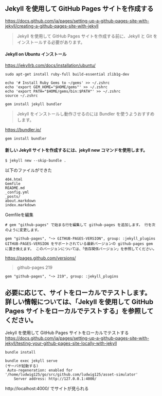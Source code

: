 ## Jekyll を使用して GitHub Pages サイトを作成する

https://docs.github.com/ja/pages/setting-up-a-github-pages-site-with-jekyll/creating-a-github-pages-site-with-jekyll

> Jekyll を使用して GitHub Pages サイトを作成する前に、Jekyll と Git をインストールする必要があります。

#### Jekyll on Ubuntu インストール

https://jekyllrb.com/docs/installation/ubuntu/
```
sudo apt-get install ruby-full build-essential zlib1g-dev

echo '# Install Ruby Gems to ~/gems' >> ~/.zshrc
echo 'export GEM_HOME="$HOME/gems"' >> ~/.zshrc
echo 'export PATH="$HOME/gems/bin:$PATH"' >> ~/.zshrc
source ~/.zshrc

gem install jekyll bundler
```

> Jekyll をインストールし動作させるのには Bundler を使うようおすすめします。

https://bundler.io/

```
gem install bundler
```

#### 新しい Jekyll サイトを作成するには、jekyll new コマンドを使用します。

```
$ jekyll new --skip-bundle .
```

以下のファイルができた
```
404.html
Gemfile
README.md
_config.yml
_posts/
about.markdown
index.markdown
```

Gemfileを編集

```
# gem "github-pages" で始まる行を編集して github-pages を追加します。 行を次のように変更します。

gem "github-pages", "~> GITHUB-PAGES-VERSION", group: :jekyll_plugins
GITHUB-PAGES-VERSION をサポートされている最新バージョンの github-pages gem に置き換えます。 このバージョンについては、「依存関係バージョン」を参照してください。
```

https://pages.github.com/versions/
> github-pages	219

```
gem "github-pages", "~> 219", group: :jekyll_plugins

```


## 必要に応じて、サイトをローカルでテストします。 詳しい情報については、「Jekyll を使用して GitHub Pages サイトをローカルでテストする」を参照してください。

Jekyll を使用して GitHub Pages サイトをローカルでテストする
https://docs.github.com/ja/pages/setting-up-a-github-pages-site-with-jekyll/testing-your-github-pages-site-locally-with-jekyll

```
bundle install

bundle exec jekyll serve
(サーバが起動する)
 Auto-regeneration: enabled for '/home/ludwig125/go/src/github.com/ludwig125/asset-simulator'
    Server address: http://127.0.0.1:4000/

```

http://localhost:4000/ でサイトが見られる
